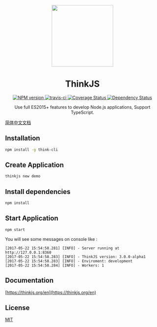 <div align="center">
  <a href="https://github.com/thinkjs/thinkjs">
    <img width="200" heigth="200" src="https://s1.ssl.qhres.com/static/4f0359b9d44a986f.svg">
  </a>  

  <h1>ThinkJS</h1>

  <div>
    <a href="http://badge.fury.io/js/thinkjs">
      <img src="https://img.shields.io/npm/v/thinkjs.svg?style=flat-square" alt="NPM version" />
    </a>
    <a href="https://travis-ci.org/thinkjs/thinkjs">
      <img src="https://img.shields.io/travis/thinkjs/thinkjs.svg?style=flat-square" alt="travis-ci" />
    </a>
    <a href="https://coveralls.io/github/thinkjs/thinkjs">
      <img src="https://img.shields.io/coveralls/thinkjs/thinkjs.svg?style=flat-square" alt="Coverage Status" />
    </a>
    <a href="https://david-dm.org/thinkjs/thinkjs">
      <img src="https://david-dm.org/thinkjs/thinkjs.svg" alt="Dependency Status" />
    </a>
  </div>

  <p>Use full ES2015+ features to develop Node.js applications, Support TypeScript.</p>
</div>


[简体中文文档](https://github.com/thinkjs/thinkjs/blob/master/README_zh-CN.md)


## Installation

```sh
npm install -g think-cli
```

## Create Application

```sh
thinkjs new demo
```

## Install dependencies

```sh
npm install
```

## Start Application

```sh
npm start
```

You will see some messages on console like :

```text
[2017-05-22 15:54:58.281] [INFO] - Server running at http://127.0.0.1:8360
[2017-05-22 15:54:58.283] [INFO] - ThinkJS version: 3.0.0-alpha1
[2017-05-22 15:54:58.283] [INFO] - Enviroment: development
[2017-05-22 15:54:58.284] [INFO] - Workers: 1
```


## Documentation

[https://thinkjs.org/en](https://thinkjs.org/en)

## License

[MIT](https://github.com/thinkjs/thinkjs/blob/master/LICENSE)
